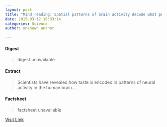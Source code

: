 ```yaml
---
layout: post
title: "Mind reading: Spatial patterns of brain activity decode what people taste"
date: 2015-03-12 16:33:14
categories: Science
author: unknown author

---
```



#### Digest
>digest unavailable

#### Extract
>Scientists have revealed how taste is encoded in patterns of neural activity in the human brain....

#### Factsheet
>factsheet unavailable

[Visit Link](http://feeds.sciencedaily.com/~r/sciencedaily/~3/YpszKjNHkOo/150312123314.htm)



